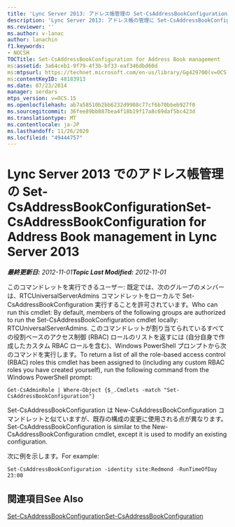 ```yaml
---
title: 'Lync Server 2013: アドレス帳管理の Set-CsAddressBookConfiguration'
description: 'Lync Server 2013: アドレス帳の管理に Set-CsAddressBookConfiguration します。'
ms.reviewer: ''
ms.author: v-lanac
author: lanachin
f1.keywords:
- NOCSH
TOCTitle: Set-CsAddressBookConfiguration for Address Book management
ms:assetid: 3a64ceb1-9f79-4f3b-bf33-eaf346dbd60d
ms:mtpsurl: https://technet.microsoft.com/en-us/library/Gg429700(v=OCS.15)
ms:contentKeyID: 48183913
ms.date: 07/23/2014
manager: serdars
mtps_version: v=OCS.15
ms.openlocfilehash: ab7a58510b2bb6232d9908c77cf6b70bbeb927f0
ms.sourcegitcommit: 36fee89bb887bea4f18b19f17a8c69daf5bc423d
ms.translationtype: MT
ms.contentlocale: ja-JP
ms.lasthandoff: 11/26/2020
ms.locfileid: "49444757"
---
```

# <a name="set-csaddressbookconfiguration-for-address-book-management-in-lync-server-2013"></a><span data-ttu-id="8f5e1-103">Lync Server 2013 でのアドレス帳管理の Set-CsAddressBookConfiguration</span><span class="sxs-lookup"><span data-stu-id="8f5e1-103">Set-CsAddressBookConfiguration for Address Book management in Lync Server 2013</span></span>

<div data-xmlns="http://www.w3.org/1999/xhtml">

<div class="topic" data-xmlns="http://www.w3.org/1999/xhtml" data-msxsl="urn:schemas-microsoft-com:xslt" data-cs="https://msdn.microsoft.com/">

<div data-asp="https://msdn2.microsoft.com/asp">



</div>

<div id="mainSection">

<div id="mainBody"><span data-ttu-id="8f5e1-104">

<span> </span></span><span class="sxs-lookup"><span data-stu-id="8f5e1-104">

<span> </span></span></span>

<span data-ttu-id="8f5e1-105">_**最終更新日:** 2012-11-01_</span><span class="sxs-lookup"><span data-stu-id="8f5e1-105">_**Topic Last Modified:** 2012-11-01_</span></span>

<span data-ttu-id="8f5e1-106">このコマンドレットを実行できるユーザー: 既定では、次のグループのメンバーは、RTCUniversalServerAdmins コマンドレットをローカルで Set-CsAddressBookConfiguration 実行することを許可されています。</span><span class="sxs-lookup"><span data-stu-id="8f5e1-106">Who can run this cmdlet: By default, members of the following groups are authorized to run the Set-CsAddressBookConfiguration cmdlet locally: RTCUniversalServerAdmins.</span></span> <span data-ttu-id="8f5e1-107">このコマンドレットが割り当てられているすべての役割ベースのアクセス制御 (RBAC) ロールのリストを返すには (自分自身で作成したカスタム RBAC ロールを含む)、Windows PowerShell プロンプトから次のコマンドを実行します。</span><span class="sxs-lookup"><span data-stu-id="8f5e1-107">To return a list of all the role-based access control (RBAC) roles this cmdlet has been assigned to (including any custom RBAC roles you have created yourself), run the following command from the Windows PowerShell prompt:</span></span>

    Get-CsAdminRole | Where-Object {$_.Cmdlets -match "Set-CsAddressBookConfiguration"}

<span data-ttu-id="8f5e1-108">Set-CsAddressBookConfiguration は New-CsAddressBookConfiguration コマンドレットと似ていますが、既存の構成の変更に使用される点が異なります。</span><span class="sxs-lookup"><span data-stu-id="8f5e1-108">Set-CsAddressBookConfiguration is similar to the New-CsAddressBookConfiguration cmdlet, except it is used to modify an existing configuration.</span></span>

<span data-ttu-id="8f5e1-109">次に例を示します。</span><span class="sxs-lookup"><span data-stu-id="8f5e1-109">For example:</span></span>

    Set-CsAddressBookConfiguration -identity site:Redmond -RunTimeOfDay 23:00

<div>

## <a name="see-also"></a><span data-ttu-id="8f5e1-110">関連項目</span><span class="sxs-lookup"><span data-stu-id="8f5e1-110">See Also</span></span>


[<span data-ttu-id="8f5e1-111">Set-CsAddressBookConfiguration</span><span class="sxs-lookup"><span data-stu-id="8f5e1-111">Set-CsAddressBookConfiguration</span></span>](https://docs.microsoft.com/powershell/module/skype/Set-CsAddressBookConfiguration)  
  

<span data-ttu-id="8f5e1-112"></div>

</div>

<span> </span>

</div>

</div>

</span><span class="sxs-lookup"><span data-stu-id="8f5e1-112"></div>

</div>

<span> </span>

</div>

</div>

</span></span></div>


